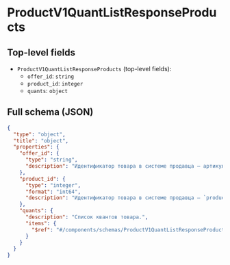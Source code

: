 # ProductV1QuantListResponseProducts

## Top-level fields
- `ProductV1QuantListResponseProducts` (top-level fields):
  - `offer_id`: `string`
  - `product_id`: `integer`
  - `quants`: `object`

## Full schema (JSON)
```json
{
  "type": "object",
  "title": "object",
  "properties": {
    "offer_id": {
      "type": "string",
      "description": "Идентификатор товара в системе продавца — артикул."
    },
    "product_id": {
      "type": "integer",
      "format": "int64",
      "description": "Идентификатор товара в системе продавца — `product_id`."
    },
    "quants": {
      "description": "Список квантов товара.",
      "items": {
        "$ref": "#/components/schemas/ProductV1QuantListResponseProductsQuants"
      }
    }
  }
}
```
